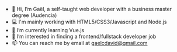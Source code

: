 - 👋 Hi, I’m Gaël, a self-taught web developer with a business master degree (Audencia)
- 💻 I'm mainly working with HTML5/CSS3/Javascript and Node.js
- 🌱 I’m currently learning Vue.js
- 👀 I’m interested in finding a frontend/fullstack developer job
- 📫 You can reach me by email at gaelcdavid@gmail.com

<!---
gael-david/gael-david is a ✨ special ✨ repository because its `README.md` (this file) appears on your GitHub profile.
You can click the Preview link to take a look at your changes.
--->
